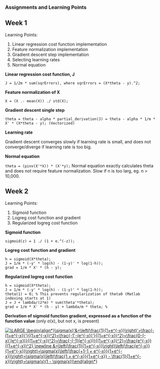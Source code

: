 ### Assignments and Learning Points

## Week 1

Learning Points:
1. Linear regression cost function implementation
2. Feature normalization implementation
3. Gradient descent step implementation
4. Selecting learning rates
5. Normal equation

**Linear regression cost function, J**

`J = 1/2m * sum(sqrErrors), where sqrErrors = (X*theta - y).^2;`

**Feature normalization of X**

`X = (X .- mean(X)) ./ std(X);`

**Gradient descent single step**

`theta = theta - alpha * partial_derivation(J) = theta - alpha * 1/m * X' * (X*theta - y); (Vectorized)`

**Learning rate**

Gradient descent converges slowly if learning rate is small, and does not converge/diverge if learning rate is too big.

**Normal equation**

`theta = (pinv(X'*X)) * (X'*y);`
Normal equation exactly calculates theta and does not require feature normalization. Slow if n is too larg, eg. n > 10,000.

## Week 2

Learning Points:
1. Sigmoid function
2. Logreg cost function and gradient
3. Regularized logreg cost function

**Sigmoid function**

`sigmoid(z) = 1 ./ (1 + e.^(-z));`

**Logreg cost function and gradient**
```
h = sigmoid(X*theta);
J = 1/m * (-y' * log(h) - (1-y)' * log(1-h));
grad = 1/m * X' * (h - y);
```
**Regularized logreg cost function**
```
h = sigmoid(X*theta);
J = 1/m * (-y' * log(h) - (1-y)' * log(1-h));
theta(1) = 0; % This prevents regularization of theta0 (Matlab indexing starts at 1)
J = J + lambda/(2*m) * sum(theta'*theta);
grad = 1/m * X' * (h - y) + lambda/m * theta; %
```



**Derivation of sigmoid function gradient, expressed as a function of the function value** (only σ(x), but not x, is present)

<a href="https://www.codecogs.com/eqnedit.php?latex=\LARGE&space;\begin{align*}\sigma(x)'&=\left(\frac{1}{1&plus;e^{-x}}\right)'=\frac{-(1&plus;e^{-x})'}{(1&plus;e^{-x})^2}=\frac{-1'-(e^{-x})'}{(1&plus;e^{-x})^2}=\frac{0-(-x)'(e^{-x})}{(1&plus;e^{-x})^2}=\frac{-(-1)(e^{-x})}{(1&plus;e^{-x})^2}=\frac{e^{-x}}{(1&plus;e^{-x})^2}&space;\newline&space;&=\left(\frac{1}{1&plus;e^{-x}}\right)\left(\frac{e^{-x}}{1&plus;e^{-x}}\right)=\sigma(x)\left(\frac{&plus;1-1&space;&plus;&space;e^{-x}}{1&plus;e^{-x}}\right)=\sigma(x)\left(\frac{1&space;&plus;&space;e^{-x}}{1&plus;e^{-x}}&space;-&space;\frac{1}{1&plus;e^{-x}}\right)=\sigma(x)(1&space;-&space;\sigma(x))\end{align*}" target="_blank"><img src="https://latex.codecogs.com/gif.latex?\LARGE&space;\begin{align*}\sigma(x)'&=\left(\frac{1}{1&plus;e^{-x}}\right)'=\frac{-(1&plus;e^{-x})'}{(1&plus;e^{-x})^2}=\frac{-1'-(e^{-x})'}{(1&plus;e^{-x})^2}=\frac{0-(-x)'(e^{-x})}{(1&plus;e^{-x})^2}=\frac{-(-1)(e^{-x})}{(1&plus;e^{-x})^2}=\frac{e^{-x}}{(1&plus;e^{-x})^2}&space;\newline&space;&=\left(\frac{1}{1&plus;e^{-x}}\right)\left(\frac{e^{-x}}{1&plus;e^{-x}}\right)=\sigma(x)\left(\frac{&plus;1-1&space;&plus;&space;e^{-x}}{1&plus;e^{-x}}\right)=\sigma(x)\left(\frac{1&space;&plus;&space;e^{-x}}{1&plus;e^{-x}}&space;-&space;\frac{1}{1&plus;e^{-x}}\right)=\sigma(x)(1&space;-&space;\sigma(x))\end{align*}" title="\LARGE \begin{align*}\sigma(x)'&=\left(\frac{1}{1+e^{-x}}\right)'=\frac{-(1+e^{-x})'}{(1+e^{-x})^2}=\frac{-1'-(e^{-x})'}{(1+e^{-x})^2}=\frac{0-(-x)'(e^{-x})}{(1+e^{-x})^2}=\frac{-(-1)(e^{-x})}{(1+e^{-x})^2}=\frac{e^{-x}}{(1+e^{-x})^2} \newline &=\left(\frac{1}{1+e^{-x}}\right)\left(\frac{e^{-x}}{1+e^{-x}}\right)=\sigma(x)\left(\frac{+1-1 + e^{-x}}{1+e^{-x}}\right)=\sigma(x)\left(\frac{1 + e^{-x}}{1+e^{-x}} - \frac{1}{1+e^{-x}}\right)=\sigma(x)(1 - \sigma(x))\end{align*}" /></a>
